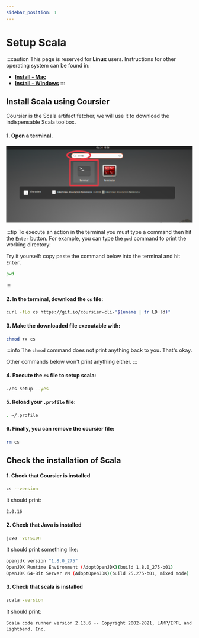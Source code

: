 ```yaml
---
sidebar_position: 1
---
```


# Setup Scala

:::caution
This page is reserved for **Linux** users. Instructions for other operating system can be found in:
- [**Install - Mac**](../mac/scala-setup)
- [**Install - Windows**](../windows/scala-setup)
:::

## Install Scala using Coursier

Coursier is the Scala artifact fetcher, we will use it to download the indispensable Scala toolbox.

#### 1. Open a terminal.

![Open terminal](/img/installation/linux/terminal.png)

:::tip
To execute an action in the terminal you must type a command then hit the `Enter` button.
For example, you can type the `pwd` command to print the working directory:

Try it yourself: copy paste the command below into the terminal and hit `Enter`.
```bash
pwd
```
:::

#### 2. In the terminal, download the `cs` file:

```bash
curl -fLo cs https://git.io/coursier-cli-"$(uname | tr LD ld)"
```

#### 3. Make the downloaded file executable with:

```bash
chmod +x cs
```

:::info
The `chmod` command does not print anything back to you. That's okay.

Other commands below won't print anything either.
:::

#### 4. Execute the `cs` file to setup scala:

```bash
./cs setup --yes
```

#### 5. Reload your `.profile` file:

```bash
. ~/.profile
```

#### 6. Finally, you can remove the coursier file:

```bash
rm cs
```

## Check the installation of Scala

#### 1. Check that Coursier is installed

```bash
cs --version
```

It should print:

```
2.0.16
```

#### 2. Check that Java is installed

```bash
java -version
```

It should print something like:
```bash
openjdk version "1.8.0_275"
OpenJDK Runtime Environment (AdoptOpenJDK)(build 1.8.0_275-b01)
OpenJDK 64-Bit Server VM (AdoptOpenJDK)(build 25.275-b01, mixed mode)
```

#### 3. Check that scala is installed

```bash
scala -version
```

It should print:
```
Scala code runner version 2.13.6 -- Copyright 2002-2021, LAMP/EPFL and Lightbend, Inc.
```
